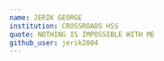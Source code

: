 ```yaml
---
name: JERIK GEORGE
institution: CROSSROADS HSS
quote: NOTHING IS IMPOSSIBLE WITH ME
github_user: jerik2004
---
```

